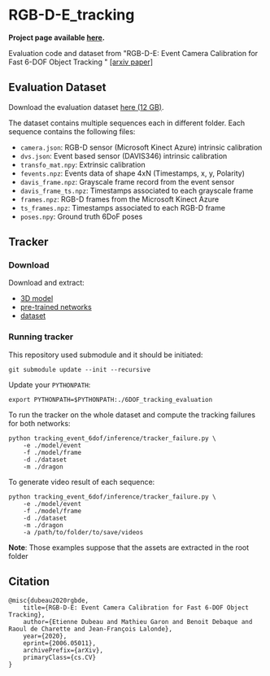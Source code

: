 # RGB-D-E_tracking
**Project page available [here](https://lvsn.github.io/rgbde_tracking).**

Evaluation code and dataset from "RGB-D-E: Event Camera Calibration for Fast 6-DOF Object Tracking
" [\[arxiv paper\]](http://arxiv.org/abs/2006.05011)


## Evaluation Dataset

Download the evaluation dataset [here (12 GB)](http://rachmaninoff.gel.ulaval.ca/static/rgbde_tracking/rgbde_dataset.zip).

The dataset contains multiple sequences each in different folder.
Each sequence contains the following files:

 * `camera.json`: RGB-D sensor (Microsoft Kinect Azure) intrinsic calibration
 * `dvs.json`: Event based sensor (DAVIS346) intrinsic calibration
 * `transfo_mat.npy`: Extrinsic calibration
 * `fevents.npz`: Events data of shape 4xN (Timestamps, x, y, Polarity) 
 * `davis_frame.npz`: Grayscale frame record from the event sensor    
 * `davis_frame_ts.npz`: Timestamps associated to each grayscale frame
 * `frames.npz`: RGB-D frames from the Microsoft Kinect Azure
 * `ts_frames.npz`: Timestamps associated to each RGB-D frame
 * `poses.npy`: Ground truth 6DoF poses

## Tracker

### Download

Download and extract:
 * [3D model](http://rachmaninoff.gel.ulaval.ca/static/6dofobjecttracking/dragon_model.tar.gz)
 * [pre-trained networks](http://rachmaninoff.gel.ulaval.ca/static/rgbde_tracking/rgbde_model.zip)
 * [dataset](http://rachmaninoff.gel.ulaval.ca/static/rgbde_tracking/rgbde_dataset.zip)

### Running tracker

This repository used submodule and it should be initiated:
```
git submodule update --init --recursive
```

Update your `PYTHONPATH`:
```
export PYTHONPATH=$PYTHONPATH:./6DOF_tracking_evaluation
```

To run the tracker on the whole dataset and compute the tracking failures for both networks:
```
python tracking_event_6dof/inference/tracker_failure.py \
    -e ./model/event
    -f ./model/frame
    -d ./dataset
    -m ./dragon
```

To generate video result of each sequence:
```
python tracking_event_6dof/inference/tracker_failure.py \
    -e ./model/event
    -f ./model/frame
    -d ./dataset
    -m ./dragon
    -a /path/to/folder/to/save/videos
```


**Note**: Those examples suppose that the assets are extracted in the root folder

## Citation

```
@misc{dubeau2020rgbde,
    title={RGB-D-E: Event Camera Calibration for Fast 6-DOF Object Tracking},
    author={Etienne Dubeau and Mathieu Garon and Benoit Debaque and Raoul de Charette and Jean-François Lalonde},
    year={2020},
    eprint={2006.05011},
    archivePrefix={arXiv},
    primaryClass={cs.CV}
}
```


